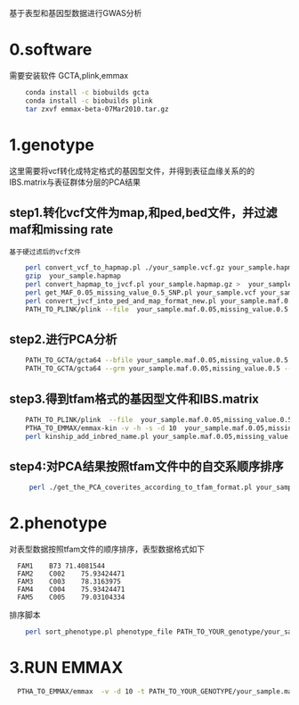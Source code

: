 基于表型和基因型数据进行GWAS分析

0.software
===
需要安装软件 GCTA,plink,emmax
```BASH
    conda install -c biobuilds gcta
    conda install -c biobuilds plink
    tar zxvf emmax-beta-07Mar2010.tar.gz
  ```
  
  1.genotype
  ===
  这里需要将vcf转化成特定格式的基因型文件，并得到表征血缘关系的的IBS.matrix与表征群体分层的PCA结果
  
  step1.转化vcf文件为map,和ped,bed文件，并过滤maf和missing rate
  ---
  
    基于硬过滤后的vcf文件
```BASH
    perl convert_vcf_to_hapmap.pl ./your_sample.vcf.gz your_sample.hapmap 
    gzip  your_sample.hapmap 
    perl convert_hapmap_to_jvcf.pl your_sample.hapmap.gz >  your_sample.jvcf
    perl get_MAF_0.05_missing_value_0.5_SNP.pl your_sample.vcf your_sample.maf.0.05,missing_value.0.5.jvcf
    perl convert_jvcf_into_ped_and_map_format_new.pl your_sample.maf.0.05,missing_value.0.5.jvcf your_sample.maf.0.05,missing_value.0.5.ped your_sample.maf.0.05,missing_value.0.5.map
    PATH_TO_PLINK/plink --file  your_sample.maf.0.05,missing_value.0.5 --map3 --missing-genotype 0 --make-bed --noweb --out  your_sample.maf.0.05,missing_value.0.5
 ```
step2.进行PCA分析
---
  
```BASH
    PATH_TO_GCTA/gcta64 --bfile your_sample.maf.0.05,missing_value.0.5 --autosome-num 10 --autosome --make-grm --out your_sample.maf.0.05,missing_value.0.5
    PATH_TO_GCTA/gcta64 --grm your_sample.maf.0.05,missing_value.0.5 --pca 20 --out  your_sample.maf.0.05,missing_value.0.5 
```
 
step3.得到tfam格式的基因型文件和IBS.matrix
---
```BASH
    PATH_TO_PLINK/plink  --file  your_sample.maf.0.05,missing_value.0.5  --map3 --noweb --missing-genotype 0 --recode12 --output-missing-genotype 0 --transpose --out  your_sample.maf.0.05,missing_value.0.5
    PTHA_TO_EMMAX/emmax-kin -v -h -s -d 10  your_sample.maf.0.05,missing_value.0.5
    perl kinship_add_inbred_name.pl your_sample.maf.0.05,missing_value.0.5.ped your_sample.maf.0.05,missing_value.0.5.hIBS.kinf > your_sample.maf.0.05,missing_value.0.5.kinship
 ```
step4:对PCA结果按照tfam文件中的自交系顺序排序
---
```BASH
     perl ./get_the_PCA_coverites_according_to_tfam_format.pl your_sample.maf.0.05,missing_value.0.5.eigenvec your_sample.maf.0.05,missing_value.0.5.tfam PCA.your_sample.maf.0.05,missing_value.0.5.tfam_order
```


2.phenotype
  ===
  对表型数据按照tfam文件的顺序排序，表型数据格式如下
  ```
    FAM1	B73	71.4081544
    FAM2	C002	75.93424471
    FAM3	C003	78.3163975
    FAM4	C004	75.93424471
    FAM5	C005	79.03104334
```
  排序脚本
```BASH
    perl sort_phenotype.pl phenotype_file PATH_TO_YOUR_genotype/your_sample.maf.0.05,missing_value.0.5.tfam phenotype_file_sorted
```

3.RUN EMMAX
  ===
```BASH
  PTHA_TO_EMMAX/emmax  -v -d 10 -t PATH_TO_YOUR_GENOTYPE/your_sample.maf.0.05,missing_value.0.5 -p PATH_TO_YOUR_PHENOTYPE/phenotype_file_sorted -c  PATH_TO_YOUR_GENOTYPE/PCA.your_sample.maf.0.05,missing_value.0.5.tfam_order  -k PATH_TO_YOUR_GENOTYPE/your_sample.maf.0.05,missing_value.0.5.hIBS.kinf  -o ./your_sample.GWAS_result
```

   

  
